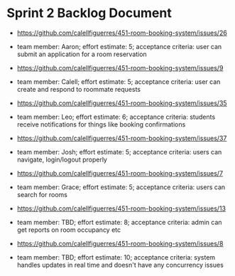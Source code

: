 # Sprint 2 Backlog Document
* https://github.com/calellfiguerres/451-room-booking-system/issues/26
- team member: Aaron; effort estimate: 5; acceptance criteria: user can submit an application for a room reservation
* https://github.com/calellfiguerres/451-room-booking-system/issues/9
- team member: Calell; effort estimate: 5; acceptance criteria: user can create and respond to roommate requests
* https://github.com/calellfiguerres/451-room-booking-system/issues/35
- team member: Leo; effort estimate: 6; acceptance criteria: students receive notifications for things like booking confirmations
* https://github.com/calellfiguerres/451-room-booking-system/issues/37
- team member: Josh; effort estimate: 5; acceptance criteria: users can navigate, login/logout properly
* https://github.com/calellfiguerres/451-room-booking-system/issues/7
- team member: Grace; effort estimate: 5; acceptance criteria: users can search for rooms
* https://github.com/calellfiguerres/451-room-booking-system/issues/13
- team member: TBD; effort estimate: 8; acceptance criteria: admin can get reports on room occupancy etc
* https://github.com/calellfiguerres/451-room-booking-system/issues/8
- team member: TBD; effort estimate: 10; acceptance criteria: system handles updates in real time and doesn't have any concurrency issues
